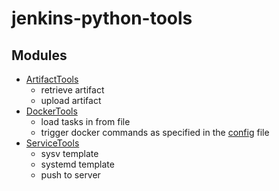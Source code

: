 # jenkins-python-tools

## Modules
* [ArtifactTools](./ArtifactTools/README.md)
    * retrieve artifact
    * upload artifact
* [DockerTools](./DockerTools/README.md)
    * load tasks in from file
    * trigger docker commands as specified in the [config](./sample_configs/docker-runner.yml) file
* [ServiceTools](./ServiceTools/README.md)
    * sysv template
    * systemd template
    * push to server

